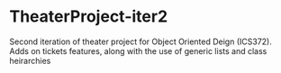 # TheaterProject-iter2
Second iteration of theater project for Object Oriented Deign (ICS372). Adds on tickets features, along with the use of generic lists and class heirarchies
